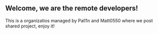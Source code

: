 ## Welcome, we are the remote developers!

This is a organizatios managed by Pall1n and Matt0550
where we post shared project, enjoy it!

